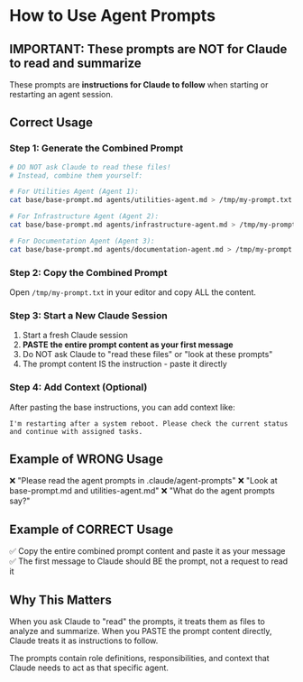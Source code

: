 # How to Use Agent Prompts

## IMPORTANT: These prompts are NOT for Claude to read and summarize

These prompts are **instructions for Claude to follow** when starting or restarting an agent session.

## Correct Usage

### Step 1: Generate the Combined Prompt

```bash
# DO NOT ask Claude to read these files!
# Instead, combine them yourself:

# For Utilities Agent (Agent 1):
cat base/base-prompt.md agents/utilities-agent.md > /tmp/my-prompt.txt

# For Infrastructure Agent (Agent 2):
cat base/base-prompt.md agents/infrastructure-agent.md > /tmp/my-prompt.txt

# For Documentation Agent (Agent 3):
cat base/base-prompt.md agents/documentation-agent.md > /tmp/my-prompt.txt
```

### Step 2: Copy the Combined Prompt

Open `/tmp/my-prompt.txt` in your editor and copy ALL the content.

### Step 3: Start a New Claude Session

1. Start a fresh Claude session
2. **PASTE the entire prompt content as your first message**
3. Do NOT ask Claude to "read these files" or "look at these prompts"
4. The prompt content IS the instruction - paste it directly

### Step 4: Add Context (Optional)

After pasting the base instructions, you can add context like:

```text
I'm restarting after a system reboot. Please check the current status and continue with assigned tasks.
```

## Example of WRONG Usage

❌ "Please read the agent prompts in .claude/agent-prompts"
❌ "Look at base-prompt.md and utilities-agent.md"
❌ "What do the agent prompts say?"

## Example of CORRECT Usage

✅ Copy the entire combined prompt content and paste it as your message
✅ The first message to Claude should BE the prompt, not a request to read it

## Why This Matters

When you ask Claude to "read" the prompts, it treats them as files to analyze and summarize. When you PASTE the prompt content directly, Claude treats it as instructions to follow.

The prompts contain role definitions, responsibilities, and context that Claude needs to act as that specific agent.
